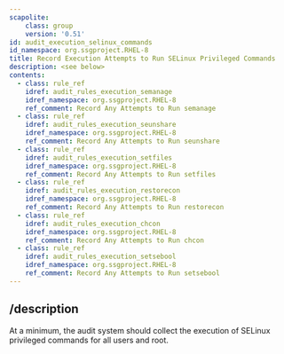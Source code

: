 ```yaml
---
scapolite:
    class: group
    version: '0.51'
id: audit_execution_selinux_commands
id_namespace: org.ssgproject.RHEL-8
title: Record Execution Attempts to Run SELinux Privileged Commands
description: <see below>
contents:
  - class: rule_ref
    idref: audit_rules_execution_semanage
    idref_namespace: org.ssgproject.RHEL-8
    ref_comment: Record Any Attempts to Run semanage
  - class: rule_ref
    idref: audit_rules_execution_seunshare
    idref_namespace: org.ssgproject.RHEL-8
    ref_comment: Record Any Attempts to Run seunshare
  - class: rule_ref
    idref: audit_rules_execution_setfiles
    idref_namespace: org.ssgproject.RHEL-8
    ref_comment: Record Any Attempts to Run setfiles
  - class: rule_ref
    idref: audit_rules_execution_restorecon
    idref_namespace: org.ssgproject.RHEL-8
    ref_comment: Record Any Attempts to Run restorecon
  - class: rule_ref
    idref: audit_rules_execution_chcon
    idref_namespace: org.ssgproject.RHEL-8
    ref_comment: Record Any Attempts to Run chcon
  - class: rule_ref
    idref: audit_rules_execution_setsebool
    idref_namespace: org.ssgproject.RHEL-8
    ref_comment: Record Any Attempts to Run setsebool
---
```



## /description

At
a minimum, the audit system should collect the execution of SELinux
privileged commands for all users and root.
